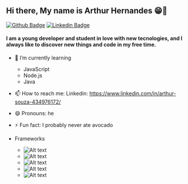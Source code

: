 ## Hi there, My name is Arthur Hernandes 😁👋

[![Github Badge](https://img.shields.io/badge/-Github-000?style=flat-square&logo=Github&logoColor=white&link=https://github.com/fagnerpsantos)](https://github.com/ArthurHSsouza)
[![Linkedin Badge](https://img.shields.io/badge/-LinkedIn-blue?style=flat-square&logo=Linkedin&logoColor=white&link=https://www.linkedin.com/in/arthur-souza-434976172/)](https://www.linkedin.com/in/arthur-souza-434976172/)
#### I am a young developer and student in love with new tecnologies, and I always like to discover new things and code in my free time.

 - 🌱 I’m currently learning 
   
    - JavaScript
    - Node.js
    - Java
        
- 📫 How to reach me: 
      Linkedin: https://www.linkedin.com/in/arthur-souza-434976172/
- 😄 Pronouns: he
- ⚡ Fun fact: I probably never ate avocado


- Frameworks

   - ![Alt text](/ArthurHSsouza/ArthurHSsouza/bootstrap@3x.png?raw=true "Optional Title")
   - ![Alt text](/relative/path/to/css3@3x.png?raw=true "Optional Title")
   - ![Alt text](/relative/path/to/html@3x.png?raw=true "Optional Title")
   - ![Alt text](/relative/path/to/js@3x.png?raw=true "Optional Title")
   - ![Alt text](/relative/path/to/nodejs@3x.png?raw=true "Optional Title")
   
   
   
  






